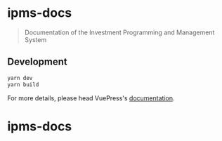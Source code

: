 # ipms-docs

> Documentation of the Investment Programming and Management System

## Development

```bash
yarn dev
yarn build
```

For more details, please head VuePress's [documentation](https://v1.vuepress.vuejs.org/).

# ipms-docs

